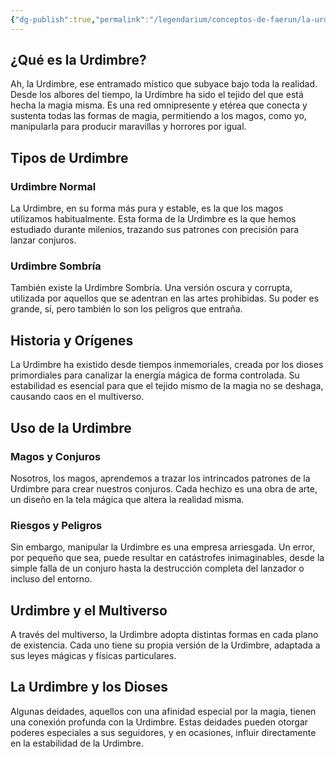 ```yaml
---
{"dg-publish":true,"permalink":"/legendarium/conceptos-de-faerun/la-urdimbre/","dgPassFrontmatter":true,"noteIcon":""}
---
```


## ¿Qué es la Urdimbre?
Ah, la Urdimbre, ese entramado místico que subyace bajo toda la realidad. Desde los albores del tiempo, la Urdimbre ha sido el tejido del que está hecha la magia misma. Es una red omnipresente y etérea que conecta y sustenta todas las formas de magia, permitiendo a los magos, como yo, manipularla para producir maravillas y horrores por igual.

## Tipos de Urdimbre

### Urdimbre Normal
La Urdimbre, en su forma más pura y estable, es la que los magos utilizamos habitualmente. Esta forma de la Urdimbre es la que hemos estudiado durante milenios, trazando sus patrones con precisión para lanzar conjuros.

### Urdimbre Sombría
También existe la Urdimbre Sombría. Una versión oscura y corrupta, utilizada por aquellos que se adentran en las artes prohibidas. Su poder es grande, sí, pero también lo son los peligros que entraña.

## Historia y Orígenes
La Urdimbre ha existido desde tiempos inmemoriales, creada por los dioses primordiales para canalizar la energía mágica de forma controlada. Su estabilidad es esencial para que el tejido mismo de la magia no se deshaga, causando caos en el multiverso.

## Uso de la Urdimbre

### Magos y Conjuros
Nosotros, los magos, aprendemos a trazar los intrincados patrones de la Urdimbre para crear nuestros conjuros. Cada hechizo es una obra de arte, un diseño en la tela mágica que altera la realidad misma.

### Riesgos y Peligros
Sin embargo, manipular la Urdimbre es una empresa arriesgada. Un error, por pequeño que sea, puede resultar en catástrofes inimaginables, desde la simple falla de un conjuro hasta la destrucción completa del lanzador o incluso del entorno.

## Urdimbre y el Multiverso
A través del multiverso, la Urdimbre adopta distintas formas en cada plano de existencia. Cada uno tiene su propia versión de la Urdimbre, adaptada a sus leyes mágicas y físicas particulares.

## La Urdimbre y los Dioses
Algunas deidades, aquellos con una afinidad especial por la magia, tienen una conexión profunda con la Urdimbre. Estas deidades pueden otorgar poderes especiales a sus seguidores, y en ocasiones, influir directamente en la estabilidad de la Urdimbre.
